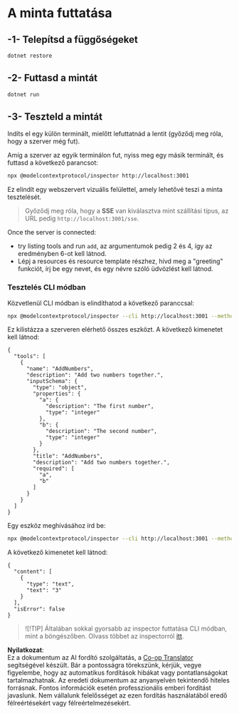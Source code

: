 <!--
CO_OP_TRANSLATOR_METADATA:
{
  "original_hash": "2a58caa6e11faa09470b7f81e6729652",
  "translation_date": "2025-06-18T06:06:40+00:00",
  "source_file": "03-GettingStarted/05-sse-server/solution/dotnet/README.md",
  "language_code": "hu"
}
-->
# A minta futtatása

## -1- Telepítsd a függőségeket

```bash
dotnet restore
```

## -2- Futtasd a mintát

```bash
dotnet run
```

## -3- Teszteld a mintát

Indíts el egy külön terminált, mielőtt lefuttatnád a lentit (győződj meg róla, hogy a szerver még fut).

Amíg a szerver az egyik terminálon fut, nyiss meg egy másik terminált, és futtasd a következő parancsot:

```bash
npx @modelcontextprotocol/inspector http://localhost:3001
```

Ez elindít egy webszervert vizuális felülettel, amely lehetővé teszi a minta tesztelését.

> Győződj meg róla, hogy a **SSE** van kiválasztva mint szállítási típus, az URL pedig `http://localhost:3001/sse`.

Once the server is connected: 

- try listing tools and run `add`, az argumentumok pedig 2 és 4, így az eredményben 6-ot kell látnod.
- Lépj a resources és resource template részhez, hívd meg a "greeting" funkciót, írj be egy nevet, és egy névre szóló üdvözlést kell látnod.

### Tesztelés CLI módban

Közvetlenül CLI módban is elindíthatod a következő paranccsal:

```bash 
npx @modelcontextprotocol/inspector --cli http://localhost:3001 --method tools/list
```

Ez kilistázza a szerveren elérhető összes eszközt. A következő kimenetet kell látnod:

```text
{
  "tools": [
    {
      "name": "AddNumbers",
      "description": "Add two numbers together.",
      "inputSchema": {
        "type": "object",
        "properties": {
          "a": {
            "description": "The first number",
            "type": "integer"
          },
          "b": {
            "description": "The second number",
            "type": "integer"
          }
        },
        "title": "AddNumbers",
        "description": "Add two numbers together.",
        "required": [
          "a",
          "b"
        ]
      }
    }
  ]
}
```

Egy eszköz meghívásához írd be:

```bash
npx @modelcontextprotocol/inspector --cli http://localhost:3001 --method tools/call --tool-name AddNumbers --tool-arg a=1 --tool-arg b=2
```

A következő kimenetet kell látnod:

```text
{
  "content": [
    {
      "type": "text",
      "text": "3"
    }
  ],
  "isError": false
}
```

> ![!TIP]
> Általában sokkal gyorsabb az inspector futtatása CLI módban, mint a böngészőben.
> Olvass többet az inspectorról [itt](https://github.com/modelcontextprotocol/inspector).

**Nyilatkozat**:  
Ez a dokumentum az AI fordító szolgáltatás, a [Co-op Translator](https://github.com/Azure/co-op-translator) segítségével készült. Bár a pontosságra törekszünk, kérjük, vegye figyelembe, hogy az automatikus fordítások hibákat vagy pontatlanságokat tartalmazhatnak. Az eredeti dokumentum az anyanyelvén tekintendő hiteles forrásnak. Fontos információk esetén professzionális emberi fordítást javaslunk. Nem vállalunk felelősséget az ezen fordítás használatából eredő félreértésekért vagy félreértelmezésekért.